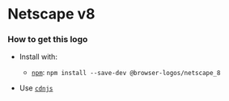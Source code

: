 # Netscape v8

### How to get this logo

* Install with:
  * [`npm`](https://www.npmjs.com/): `npm install --save-dev @browser-logos/netscape_8`

* Use [`cdnjs`](https://cdnjs.com/libraries/browser-logos)
